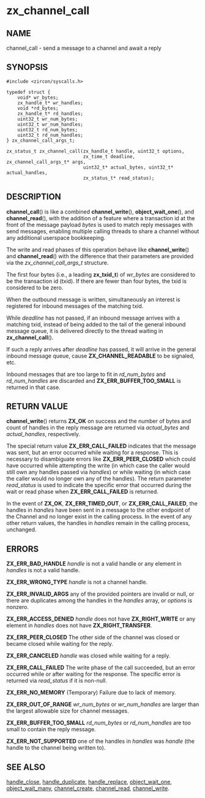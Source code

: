 # zx_channel_call

## NAME

channel_call - send a message to a channel and await a reply

## SYNOPSIS

```
#include <zircon/syscalls.h>

typedef struct {
    void* wr_bytes;
    zx_handle_t* wr_handles;
    void *rd_bytes;
    zx_handle_t* rd_handles;
    uint32_t wr_num_bytes;
    uint32_t wr_num_handles;
    uint32_t rd_num_bytes;
    uint32_t rd_num_handles;
} zx_channel_call_args_t;

zx_status_t zx_channel_call(zx_handle_t handle, uint32_t options,
                            zx_time_t deadline, zx_channel_call_args_t* args,
                            uint32_t* actual_bytes, uint32_t* actual_handles,
                            zx_status_t* read_status);
```

## DESCRIPTION

**channel_call**() is like a combined **channel_write**(), **object_wait_one**(),
and **channel_read**(), with the addition of a feature where a transaction id at
the front of the message payload *bytes* is used to match reply messages with send
messages, enabling multiple calling threads to share a channel without any additional
userspace bookkeeping.

The write and read phases of this operation behave like **channel_write**() and
**channel_read**() with the difference that their parameters are provided via the
*zx_channel_call_args_t* structure.

The first four bytes (i.e., a leading **zx_txid_t**) of
*wr_bytes* are considered to be the transaction id (txid).  If there
are fewer than four bytes, the txid is considered to be zero.

When the outbound message is written, simultaneously an interest is registered
for inbound messages of the matching txid.

While *deadline* has not passed, if an inbound message arrives with a matching txid,
instead of being added to the tail of the general inbound message queue, it is delivered
directly to the thread waiting in **zx_channel_call**().

If such a reply arrives after *deadline* has passed, it will arrive in the general
inbound message queue, cause **ZX_CHANNEL_READABLE** to be signaled, etc.

Inbound messages that are too large to fit in *rd_num_bytes* and *rd_num_handles*
are discarded and **ZX_ERR_BUFFER_TOO_SMALL** is returned in that case.


## RETURN VALUE

**channel_write**() returns **ZX_OK** on success and the number of bytes and
count of handles in the reply message are returned via *actual_bytes* and
*actual_handles*, respectively.

The special return value **ZX_ERR_CALL_FAILED** indicates that the message was
sent, but an error occurred while waiting for a response.  This is necessary
to disambiguate errors like **ZX_ERR_PEER_CLOSED** which could have occurred
while attempting the write (in which case the caller would still own any handles
passed via *handles*) or while waiting (in which case the caller would no longer
own any of the handles).  The return parameter *read_status* is used to indicate
the specific error that occurred during the wait or read phase when **ZX_ERR_CALL_FAILED**
is returned.

In the event of **ZX_OK**, **ZX_ERR_TIMED_OUT**, or **ZX_ERR_CALL_FAILED**, the
handles in *handles* have been sent in a message to the other endpoint of the
Channel and no longer exist in the calling process.  In the event of any other
return values, the handles in *handles* remain in the calling process, unchanged.

## ERRORS

**ZX_ERR_BAD_HANDLE**  *handle* is not a valid handle or any element in
*handles* is not a valid handle.

**ZX_ERR_WRONG_TYPE**  *handle* is not a channel handle.

**ZX_ERR_INVALID_ARGS**  any of the provided pointers are invalid or null,
or there are duplicates among the handles in the *handles* array,
or *options* is nonzero.

**ZX_ERR_ACCESS_DENIED**  *handle* does not have **ZX_RIGHT_WRITE** or
any element in *handles* does not have **ZX_RIGHT_TRANSFER**.

**ZX_ERR_PEER_CLOSED**  The other side of the channel was closed or became
closed while waiting for the reply.

**ZX_ERR_CANCELED**  *handle* was closed while waiting for a reply.

**ZX_ERR_CALL_FAILED**  The write phase of the call succeeded, but an error occurred
while or after waiting for the response.  The specific error is returned via
*read_status* if it is non-null.

**ZX_ERR_NO_MEMORY**  (Temporary) Failure due to lack of memory.

**ZX_ERR_OUT_OF_RANGE**  *wr_num_bytes* or *wr_num_handles* are larger than the
largest allowable size for channel messages.

**ZX_ERR_BUFFER_TOO_SMALL**  *rd_num_bytes* or *rd_num_handles* are too small
to contain the reply message.

**ZX_ERR_NOT_SUPPORTED**  one of the handles in *handles* was *handle*
(the handle to the channel being written to).

## SEE ALSO

[handle_close](handle_close.md),
[handle_duplicate](handle_duplicate.md),
[handle_replace](handle_replace.md),
[object_wait_one](object_wait_one.md),
[object_wait_many](object_wait_many.md),
[channel_create](channel_create.md),
[channel_read](channel_read.md),
[channel_write](channel_write.md).

